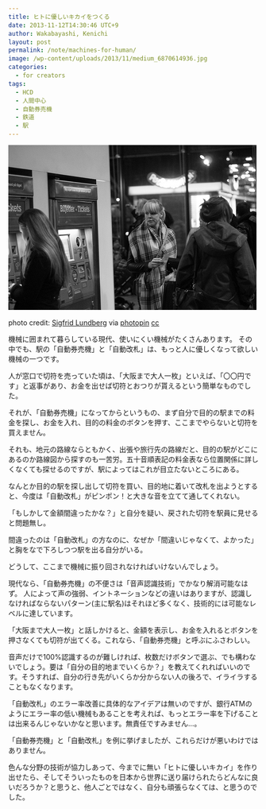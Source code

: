 ```yaml
---
title: ヒトに優しいキカイをつくる
date: 2013-11-12T14:30:46 UTC+9
author: Wakabayashi, Kenichi
layout: post
permalink: /note/machines-for-human/
image: /wp-content/uploads/2013/11/medium_6870614936.jpg
categories:
  - for creators
tags:
  - HCD
  - 人間中心
  - 自動券売機
  - 鉄道
  - 駅
---
```

![ticket](/assets/images/2013/11/medium_6870614936.jpg)

photo credit: [Sigfrid Lundberg](http://www.flickr.com/photos/sigfridlundberg/6870614936/) via [photopin](http://photopin.com) [cc](http://creativecommons.org/licenses/by-sa/2.0/)

機械に囲まれて暮らしている現代、使いにくい機械がたくさんあります。
その中でも、駅の「自動券売機」と「自動改札」は、もっと人に優しくなって欲しい機械の一つです。

人が窓口で切符を売っていた頃は、「大阪まで大人一枚」といえば、「〇〇円です」と返事があり、お金を出せば切符とおつりが貰えるという簡単なものでした。

それが、「自動券売機」になってからというもの、まず自分で目的の駅までの料金を探し、お金を入れ、目的の料金のボタンを押す、ここまでやらないと切符を買えません。

それも、地元の路線ならともかく、出張や旅行先の路線だと、目的の駅がどこにあるのか路線図から探すのも一苦労。五十音順表記の料金表なら位置関係に詳しくなくても探せるのですが、駅によってはこれが目立たないところにある。

なんとか目的の駅を探し出して切符を買い、目的地に着いて改札を出ようとすると、今度は「自動改札」がピンポン！と大きな音を立てて通してくれない。

「もしかして金額間違ったかな？」と自分を疑い、戻された切符を駅員に見せると問題無し。

間違ったのは「自動改札」の方なのに、なぜか「間違いじゃなくて、よかった」と胸をなで下ろしつつ駅を出る自分がいる。

どうして、ここまで機械に振り回されなければいけないんでしょう。

現代なら、「自動券売機」の不便さは「音声認識技術」でかなり解消可能なはず。
人によって声の強弱、イントネーションなどの違いはありますが、認識しなければならないパターン(主に駅名)はそれほど多くなく、技術的には可能なレベルに達しています。

「大阪まで大人一枚」と話しかけると、金額を表示し、お金を入れるとボタンを押さなくても切符が出てくる。これなら、「自動券売機」と呼ぶにふさわしい。

音声だけで100%認識するのが難しければ、枚数だけボタンで選ぶ、でも構わないでしょう。要は「自分の目的地までいくらか？」を教えてくれればいいのです。そうすれば、自分の行き先がいくらか分からない人の後ろで、イライラすることもなくなります。

「自動改札」のエラー率改善に具体的なアイデアは無いのですが、銀行ATMのようにエラー率の低い機械もあることを考えれば、もっとエラー率を下げることは出来るんじゃないかなと思います。無責任ですみません...。

「自動券売機」と「自動改札」を例に挙げましたが、これらだけが悪いわけではありません。

色んな分野の技術が協力しあって、今までに無い「ヒトに優しいキカイ」を作り出せたら、そしてそういったものを日本から世界に送り届けられたらどんなに良いだろうか？と思うと、他人ごとではなく、自分も頑張らなくては、と思うのでした。